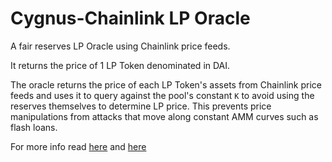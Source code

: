 # Cygnus-Chainlink LP Oracle

A fair reserves LP Oracle using Chainlink price feeds.

It returns the price of 1 LP Token denominated in DAI.

The oracle returns the price of each LP Token's assets from Chainlink price feeds and uses it to query against the pool's
constant `K` to avoid using the reserves themselves to determine LP price. This prevents price manipulations from attacks that move along
constant AMM curves such as flash loans.

For more info read [here](https://blog.alphaventuredao.io/fair-lp-token-pricing/) and [here](https://cmichel.io/pricing-lp-tokens/)

